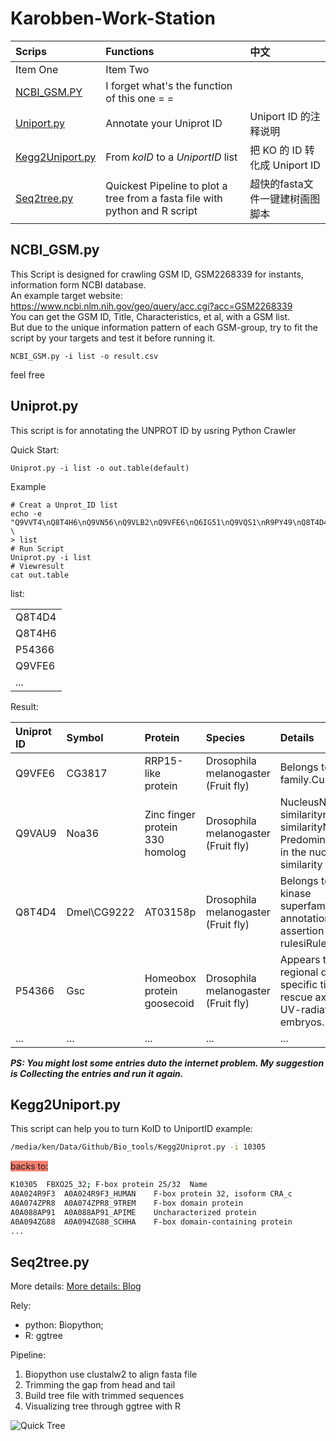 # Karobben-Work-Station


| Scrips | Functions  | 中文|
| :------------- | :------------ | :- |
| Item One       | Item Two       | |
|[NCBI_GSM.PY](#NCBI_GSM)| I forget what's the function of this one = =|
|<a href="#Uniprot">Uniport.py</a> |Annotate your Uniprot ID|Uniport ID 的注释说明|
|<a href="#k2u">Kegg2Uniport.py</a> |From  *koID* to a *UniportID* list|把 KO 的 ID 转化成 Uniport ID|
|[Seq2tree.py](#seq2tree)| Quickest Pipeline to plot a tree from a fasta file with python and R script| 超快的fasta文件一键建树画图脚本|

## <a id="NCBI_GSM">NCBI_GSM.py</a>

This Script is designed for crawling GSM ID, GSM2268339 for instants, information form NCBI database.<br>
An example target website: https://www.ncbi.nlm.nih.gov/geo/query/acc.cgi?acc=GSM2268339<br>
You can get the GSM ID, Title, Characteristics, et al, with a GSM list.<br>
But due to the unique information pattern of each GSM-group, try to fit the script by your
targets and test it before running it.

```
NCBI_GSM.py -i list -o result.csv
```
feel free


## <a id="Uniprot">Uniprot.py</a>

This script is for annotating the UNPROT ID by usring Python Crawler

Quick Start:
```
Uniprot.py -i list -o out.table(default)
```
Example
```
# Creat a Unprot_ID list
echo -e "Q9VVT4\nQ8T4H6\nQ9VN56\nQ9VLB2\nQ9VFE6\nQ6IG51\nQ9VQS1\nR9PY49\nQ8T4D4\nA0A0B4LGT9\nQ9VHV6\nB7Z003\nA0A0S0WGV8\nP54366\nA0A0B4K6X9\nQ7K0E3\nQ9VAU9\nN0D8I3\nQ9W420\nP52654\nF0JAF9\nQ7KNM2" \
> list
# Run Script
Uniprot.py -i list
# Viewresult
cat out.table
```
list:

||
|:---|
|Q8T4D4|
|Q8T4H6|
|P54366|
|Q9VFE6|
|...|

Result:

|Uniprot ID|Symbol|Protein|Species|Details|
|:---|:---|:---|:---|:---|
|Q9VFE6|CG3817|RRP15-like protein|Drosophila melanogaster (Fruit fly)|Belongs to the RRP15 family.Curated|
|Q9VAU9|Noa36|Zinc finger protein 330 homolog|Drosophila melanogaster (Fruit fly)|NucleusNucleus  By similaritynucleolus  By similarityNote: Predominantly expressed in the nucleolus.By similarity|
|Q8T4D4|Dmel\CG9222|AT03158p|Drosophila melanogaster (Fruit fly)|Belongs to the protein kinase superfamily.UniRule annotationAutomatic assertion according to rulesiRuleBase:RU000304|
|P54366|Gsc|Homeobox protein goosecoid|Drosophila melanogaster (Fruit fly)|Appears to regulate regional development of specific tissues. Can rescue axis polarity in UV-radiated Xenopus embryos.|
|...|...|...|...|...|

***PS: You might lost some entries duto the internet problem. My suggestion is Collecting the entries and run it again.***

## <a id="k2u">Kegg2Uniport.py</a>

This script can help you to turn KoID to UniportID
example:
```bash
/media/ken/Data/Github/Bio_tools/Kegg2Uniprot.py -i 10305
```
<span style="Background:salmon">backs to:</span>
```bash
K10305	FBXO25_32; F-box protein 25/32	Name
A0A024R9F3	A0A024R9F3_HUMAN	F-box protein 32, isoform CRA_c
A0A074ZPR8	A0A074ZPR8_9TREM	F-box domain protein
A0A088AP91	A0A088AP91_APIME	Uncharacterized protein
A0A094ZG88	A0A094ZG88_SCHHA	F-box domain-containing protein
...
```

## <a id="seq2tree">Seq2tree.py</a>

More details: [More details: Blog](https://karobben.github.io/2021/10/22/Bioinfor/biopython-seq2tree/)

Rely:
- python: Biopython;
- R: ggtree

Pipeline:
1. Biopython use clustalw2 to align fasta file
2. Trimming the gap from head and tail
3. Build tree file with trimmed sequences
4. Visualizing tree through ggtree with R

![Quick Tree](https://z3.ax1x.com/2021/10/23/5g649f.png)
